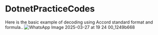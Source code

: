 # DotnetPracticeCodes

Here is the basic example of decoding using Accord standard format and formula..
![WhatsApp Image 2025-03-27 at 19 24 00_1249b668](https://github.com/user-attachments/assets/2eac8d10-cec2-41d7-9072-b2c935b2ff95)
